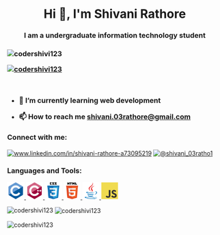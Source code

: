 
<h1 align="center">Hi 👋, I'm Shivani Rathore</h1>
<h3 align="center">I am a undergraduate information technology student<h3>

<p align="left"> <img src="https://komarev.com/ghpvc/?username=codershivi123&label=Profile%20views&color=0e75b6&style=flat" alt="codershivi123" /> </p>

<p align="left"> <a href="https://github.com/ryo-ma/github-profile-trophy"><img src="https://github-profile-trophy.vercel.app/?username=codershivi123" alt="codershivi123" /></a> </p>

<p align="left"> <a href="https://twitter.com/" target="blank"><img src="https://img.shields.io/twitter/follow/?logo=twitter&style=for-the-badge" alt="" /></a> </p>

- 🌱 I’m currently learning **web development**

- 📫 How to reach me **shivani.03rathore@gmail.com**

<h3 align="left">Connect with me:</h3>
<p align="left">
<a href="www.linkedin.com/in/shivani-rathore-a73095219" target="blank"><img align="center" src="https://raw.githubusercontent.com/rahuldkjain/github-profile-readme-generator/master/src/images/icons/Social/linked-in-alt.svg" alt="www.linkedin.com/in/shivani-rathore-a73095219" height="30" width="40" /></a>
<a href="https://www.hackerrank.com/@shivani_03ratho1" target="blank"><img align="center" src="https://raw.githubusercontent.com/rahuldkjain/github-profile-readme-generator/master/src/images/icons/Social/hackerrank.svg" alt="@shivani_03ratho1" height="30" width="40" /></a>
</p>

<h3 align="left">Languages and Tools:</h3>
<p align="left"> <a href="https://www.cprogramming.com/" target="_blank" rel="noreferrer"> <img src="https://raw.githubusercontent.com/devicons/devicon/master/icons/c/c-original.svg" alt="c" width="40" height="40"/> </a> <a href="https://www.w3schools.com/cpp/" target="_blank" rel="noreferrer"> <img src="https://raw.githubusercontent.com/devicons/devicon/master/icons/cplusplus/cplusplus-original.svg" alt="cplusplus" width="40" height="40"/> </a> <a href="https://www.w3schools.com/css/" target="_blank" rel="noreferrer"> <img src="https://raw.githubusercontent.com/devicons/devicon/master/icons/css3/css3-original-wordmark.svg" alt="css3" width="40" height="40"/> </a> <a href="https://www.w3.org/html/" target="_blank" rel="noreferrer"> <img src="https://raw.githubusercontent.com/devicons/devicon/master/icons/html5/html5-original-wordmark.svg" alt="html5" width="40" height="40"/> </a> <a href="https://www.java.com" target="_blank" rel="noreferrer"> <img src="https://raw.githubusercontent.com/devicons/devicon/master/icons/java/java-original.svg" alt="java" width="40" height="40"/> </a> <a href="https://developer.mozilla.org/en-US/docs/Web/JavaScript" target="_blank" rel="noreferrer"> <img src="https://raw.githubusercontent.com/devicons/devicon/master/icons/javascript/javascript-original.svg" alt="javascript" width="40" height="40"/> </a> </p>

<p><img align="left" src="https://github-readme-stats.vercel.app/api/top-langs?username=codershivi123&show_icons=true&locale=en&layout=compact" alt="codershivi123" /></p>

<p>&nbsp;<img align="center" src="https://github-readme-stats.vercel.app/api?username=codershivi123&show_icons=true&locale=en" alt="codershivi123" /></p>

<p><img align="center" src="https://github-readme-streak-stats.herokuapp.com/?user=codershivi123&" alt="codershivi123" /></p>
